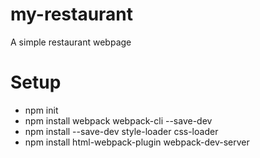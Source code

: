 # my-restaurant

A simple restaurant webpage

# Setup

- npm init
- npm install webpack webpack-cli --save-dev
- npm install --save-dev style-loader css-loader
- npm install html-webpack-plugin webpack-dev-server
